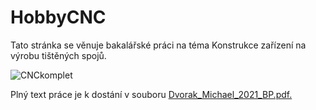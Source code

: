 # HobbyCNC

Tato stránka se věnuje bakalářské práci na téma Konstrukce zařízení na výrobu tištěných spojů.

![CNCkomplet](https://user-images.githubusercontent.com/39034317/145979845-69e9103b-3668-4b7f-b984-89ab256c2aaf.jpeg)

Plný text práce je k dostání v souboru [Dvorak_Michael_2021_BP.pdf.](Dvorak_Michael_2021_BP.pdf)



